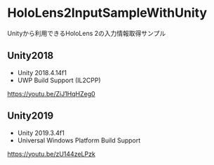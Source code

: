 # HoloLens2InputSampleWithUnity
Unityから利用できるHoloLens 2の入力情報取得サンプル

## Unity2018
- Unity 2018.4.14f1
- UWP Build Support (IL2CPP)

https://youtu.be/ZiJ1HqHZeg0

## Unity2019
- Unity 2019.3.4f1
- Universal Windows Platform Build Support

https://youtu.be/zU144zeLPzk
